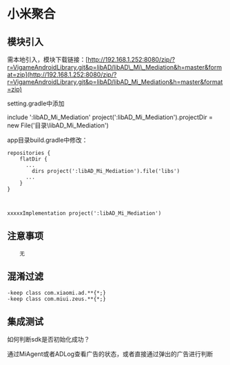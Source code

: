 # 小米聚合

## 模块引入

需本地引入，模块下载链接：[http://192.168.1.252:8080/zip/?r=VigameAndroidLibrary.git&p=libAD/libAD\_Mi\_Mediation&h=master&format=zip](http://192.168.1.252:8080/zip/?r=VigameAndroidLibrary.git&p=libAD/libAD_Mi_Mediation&h=master&format=zip)

setting.gradle中添加

include ':libAD\_Mi\_Mediation' project\(':libAD\_Mi\_Mediation'\).projectDir = new File\('目录\libAD\_Mi\_Mediation'\)

app目录build.gradle中修改：

```text
repositories {
    flatDir {
      ...
        dirs project(':libAD_Mi_Mediation').file('libs')
      ...  
    }
}



xxxxxImplementation project(':libAD_Mi_Mediation')
```

## 注意事项

```text
    无
```

## 混淆过滤

```text
-keep class com.xiaomi.ad.**{*;}
-keep class com.miui.zeus.**{*;}
```

## 集成测试

如何判断sdk是否初始化成功？

通过MiAgent或者ADLog查看广告的状态，或者直接通过弹出的广告进行判断

